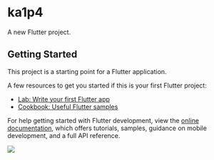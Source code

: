 # ka1p4

A new Flutter project.

## Getting Started

This project is a starting point for a Flutter application.

A few resources to get you started if this is your first Flutter project:

- [Lab: Write your first Flutter app](https://docs.flutter.dev/get-started/codelab)
- [Cookbook: Useful Flutter samples](https://docs.flutter.dev/cookbook)

For help getting started with Flutter development, view the
[online documentation](https://docs.flutter.dev/), which offers tutorials,
samples, guidance on mobile development, and a full API reference.
<p><img src="https://user-images.githubusercontent.com/120082312/219621122-1634e24b-2a21-4293-8b9c-7bd31e063c33.png"  "height=40"  "weight=40">
  </p>
